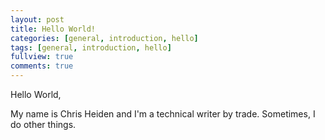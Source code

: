 ```yaml
---
layout: post
title: Hello World!
categories: [general, introduction, hello]
tags: [general, introduction, hello]
fullview: true
comments: true
---
```


Hello World, 

My name is Chris Heiden and I'm a technical writer by trade. Sometimes, I do other things. 


